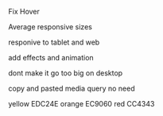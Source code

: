 Fix Hover

Average responsive sizes

responive to tablet and web

add effects and animation

dont make it go too big on desktop

copy and pasted media query no need

yellow EDC24E
orange EC9060
red CC4343
